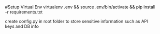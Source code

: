#Setup Virtual Env
virtualenv .env && source .env/bin/activate && pip install -r requirements.txt

create config.py in root folder to store sensitive information such as API keys and DB info 
